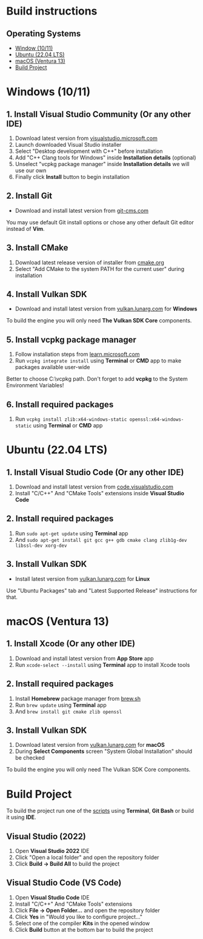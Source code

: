 # Build instructions

## Operating Systems

* [Window (10/11)](BUILDING.md#windows-1011)
* [Ubuntu (22.04 LTS)](BUILDING.md#ubuntu-2204-lts)
* [macOS (Ventura 13)](BUILDING.md#macos-ventura-13)
* [Build Project](BUILDING.md#build-project)

# Windows (10/11)

## 1. Install Visual Studio Community (Or any other IDE)

1. Download latest version from [visualstudio.microsoft.com](https://visualstudio.microsoft.com/downloads)
2. Launch downloaded Visual Studio installer
3. Select "Desktop development with C++" before installation
4. Add "C++ Clang tools for Windows" inside **Installation details** (optional)
5. Unselect "vcpkg package manager" inside **Installation details** we will use our own
6. Finally click **Install** button to begin installation

## 2. Install Git

* Download and install latest version from [git-cms.com](https://git-scm.com/downloads)

You may use default Git install options or chose any other default Git editor instead of **Vim**.

## 3. Install CMake

1. Download latest release version of installer from [cmake.org](https://cmake.org/download)
2. Select "Add CMake to the system PATH for the current user" during installation

## 4. Install Vulkan SDK

* Download and install latest version from [vulkan.lunarg.com](https://vulkan.lunarg.com) for **Windows**

To build the engine you will only need **The Vulkan SDK Core** components.

## 5. Install vcpkg package manager

1. Follow installation steps from [learn.microsoft.com](https://learn.microsoft.com/en-us/vcpkg/get_started/get-started)
2. Run ```vcpkg integrate install``` using **Terminal** or **CMD** app to make packages available user-wide

Better to choose C:\vcpkg path. Don't forget to add **vcpkg** to the System Environment Variables!

## 6. Install required packages

1. Run ```vcpkg install zlib:x64-windows-static openssl:x64-windows-static``` using **Terminal** or **CMD** app

# Ubuntu (22.04 LTS)

## 1. Install Visual Studio Code (Or any other IDE)

1. Download and install latest version from [code.visualstudio.com](https://code.visualstudio.com/download)
2. Install "C/C++" And "CMake Tools" extensions inside **Visual Studio Code**

## 2. Install required packages

1. Run ```sudo apt-get update``` using **Terminal** app
2. And ```sudo apt-get install git gcc g++ gdb cmake clang zlib1g-dev libssl-dev xorg-dev```

## 3. Install Vulkan SDK

* Install latest version from [vulkan.lunarg.com](https://vulkan.lunarg.com) for **Linux**

Use "Ubuntu Packages" tab and "Latest Supported Release" instructions for that.


# macOS (Ventura 13)

## 1. Install Xcode (Or any other IDE)

1. Download and install latest version from **App Store** app
2. Run ```xcode-select --install``` using **Terminal** app to install Xcode tools

## 2. Install required packages

1. Install **Homebrew** package manager from [brew.sh](https://brew.sh)
2. Run ```brew update``` using **Terminal** app
3. And ```brew install git cmake zlib openssl```

## 3. Install Vulkan SDK

1. Download latest version from [vulkan.lunarg.com](https://vulkan.lunarg.com) for **macOS**
2. During **Select Components** screen "System Global Installation" should be checked

To build the engine you will only need The Vulkan SDK Core components.


# Build Project

To build the project run one of the [scripts](scripts/) using **Terminal**, **Git Bash** or build it using **IDE**.

## Visual Studio (2022)

1. Open **Visual Studio 2022** IDE
2. Click "Open a local folder" and open the repository folder
3. Click **Build -> Build All** to build the project

## Visual Studio Code (VS Code)

1. Open **Visual Studio Code** IDE
2. Install "C/C++" And "CMake Tools" extensions
3. Click **File -> Open Folder...** and open the repository folder
4. Click **Yes** in "Would you like to configure project..."
5. Select one of the compiler **Kits** in the opened window
6. Click **Build** button at the bottom bar to build the project